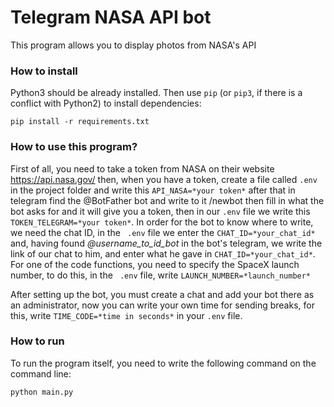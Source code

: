 # Telegram NASA API bot
This program allows you to display photos from NASA's API

### How to install
Python3 should be already installed.
Then use `pip` (or `pip3`, if there is a conflict with Python2) to install dependencies:
```
pip install -r requirements.txt
```

### How to use this program?
First of all, you need to take a token from NASA on their website https://api.nasa.gov/ then, when you have a token, create a file called ```.env``` in the project folder and write this ```API_NASA=*your token*``` after that in telegram find the @BotFather bot and write to it /newbot then fill in what the bot asks for and it will give you a token, then in our ```.env``` file we write this ```TOKEN_TELEGRAM=*your token*```. In order for the bot to know where to write, we need the chat ID, in the ``` .env``` file we enter the ```CHAT_ID=*your_chat_id*``` and, having found *@username_to_id_bot* in the bot's telegram, we write the link of our chat to him, and enter what he gave in ```CHAT_ID=*your_chat_id*```. For one of the code functions, you need to specify the SpaceX launch number, to do this, in the ``` .env``` file, write ```LAUNCH_NUMBER=*launch_number*``` 

After setting up the bot, you must create a chat and add your bot there as an administrator, now you can write your own time for sending breaks, for this, write ```TIME_CODE=*time in seconds*``` in your ```.env``` file.

### How to run
To run the program itself, you need to write the following command on the command line:
```
python main.py
```
